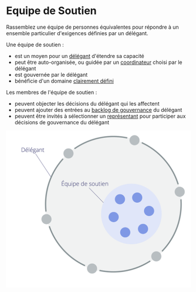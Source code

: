 # Equipe de Soutien

<summary>
Rassemblez une équipe de personnes équivalentes pour répondre à un ensemble particulier d'exigences définies par un délégant.
</summary>

Une équipe de soutien :

- est un moyen pour un [délégant](glossary:delegator) d'étendre sa capacité
- peut être auto-organisée, ou guidée par un [coordinateur](section:coordinator) choisi par le délégant
- est gouvernée par le délégant
- bénéficie d'un domaine [clairement défini](glossary:domain)

Les membres de l'équipe de soutien :

- peuvent objecter les décisions du délégant qui les affectent
- peuvent ajouter des entrées au [backlog de gouvernance](glossary:governance-backlog) du délégant
- peuvent être invités à sélectionner un [représentant](section:representative) pour participer aux décisions de gouvernance du délégant

![Équipe de Soutien](img/structural-patterns/helping-team.png)